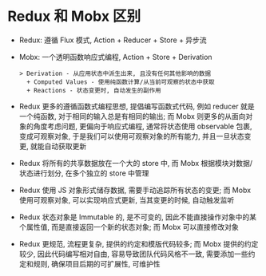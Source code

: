 <!--
 * @Description:
 * @Author: Tong Chen
 * @Date: 2022-10-11 11:44:17
 * @LastEditTime: 2022-10-11 11:44:31
 * @LastEditors:
-->

# Redux 和 Mobx 区别

- Redux: 遵循 Flux 模式, Action + Reducer + Store + 异步流

- Mobx: 一个透明函数响应式编程, Action + Store + Derivation

      > Derivation - 从应用状态中派生出来, 且没有任何其他影响的数据
        + Computed Values - 使用纯函数计算/从当前可观察的状态中获取
        + Reactions - 状态变更时, 自动发生的副作用

- Redux 更多的遵循函数式编程思想, 提倡编写函数式代码, 例如 reducer 就是一个纯函数, 对于相同的输入总是有相同的输出; 而 Mobx 则更多的从面向对象的角度考虑问题, 更偏向于响应式编程, 通常将状态使用 observable 包裹, 变成可观察对象, 于是我们可以使用可观察对象的所有能力, 并且一旦状态变更, 就能自动获取更新

- Redux 将所有的共享数据放在一个大的 store 中, 而 Mobx 根据模块对数据/状态进行划分, 在多个独立的 store 中管理

- Redux 使用 JS 对象形式储存数据, 需要手动追踪所有状态的变更; 而 Mobx 使用可观察对象, 可以实现响应式更新, 当其变更的时候, 自动触发监听

- Redux 状态对象是 Immutable 的, 是不可变的, 因此不能直接操作对象中的某个属性值, 而是直接返回一个新的状态对象; 而 Mobx 可以直接修改对象

- Redux 更规范, 流程更复杂, 提供的约定和模版代码较多; 而 Mobx 提供的约定较少, 因此代码编写相对自由, 容易导致团队代码风格不一致, 需要添加一些约定和规则, 确保项目后期的可扩展性, 可维护性
